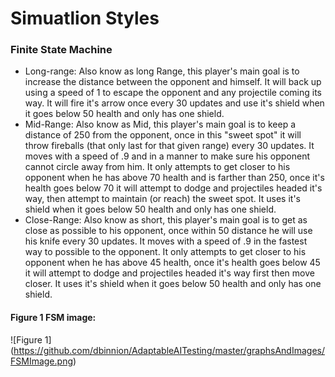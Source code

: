 # Simuatlion Styles

### Finite State Machine
- Long-range: Also know as long Range, this player's main goal is to increase the distance between the opponent and himself. It will back up using a speed of 1 to escape the opponent and any projectile coming its way. It will fire it's arrow once every 30 updates and use it's shield when it goes below 50 health and only has one shield.
- Mid-Range: Also know as Mid, this player's main goal is to keep a distance of 250 from the opponent, once in this "sweet spot" it will throw fireballs (that only last for that given range) every 30 updates. It moves with a speed of .9 and in a manner to make sure his opponent cannot circle away from him. It only attempts to get closer to his opponent when he has above 70 health and is farther than 250, once it's health goes below 70 it will attempt to dodge and projectiles headed it's way, then attempt to maintain (or reach) the sweet spot. It uses it's shield when it goes below 50 health and only has one shield. 
- Close-Range: Also know as short, this player's main goal is to get as close as possible to his opponent, once within 50 distance he will use his knife every 30 updates. It moves with a speed of .9 in the fastest way to possible to the opponent. It only attempts to get closer to his opponent when he has above 45 health, once it's health goes below 45 it will attempt to dodge and projectiles headed it's way first then move closer. It uses it's shield when it goes below 50 health and only has one shield. 
#### Figure 1 FSM image:
![Figure 1] (https://github.com/dbinnion/AdaptableAITesting/master/graphsAndImages/FSMImage.png)

